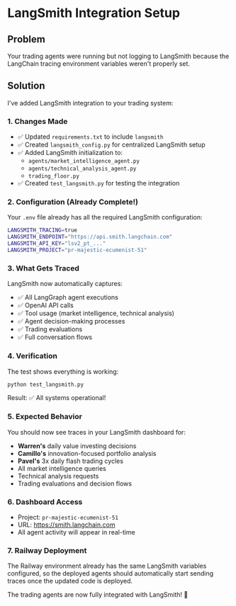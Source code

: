 # LangSmith Integration Setup

## Problem
Your trading agents were running but not logging to LangSmith because the LangChain tracing environment variables weren't properly set.

## Solution
I've added LangSmith integration to your trading system:

### 1. Changes Made
- ✅ Updated `requirements.txt` to include `langsmith`
- ✅ Created `langsmith_config.py` for centralized LangSmith setup
- ✅ Added LangSmith initialization to:
  - `agents/market_intelligence_agent.py`
  - `agents/technical_analysis_agent.py`
  - `trading_floor.py`
- ✅ Created `test_langsmith.py` for testing the integration

### 2. Configuration (Already Complete!)
Your `.env` file already has all the required LangSmith configuration:
```bash
LANGSMITH_TRACING=true
LANGSMITH_ENDPOINT="https://api.smith.langchain.com"
LANGSMITH_API_KEY="lsv2_pt_..."
LANGSMITH_PROJECT="pr-majestic-ecumenist-51"
```

### 3. What Gets Traced
LangSmith now automatically captures:
- ✅ All LangGraph agent executions
- ✅ OpenAI API calls
- ✅ Tool usage (market intelligence, technical analysis)
- ✅ Agent decision-making processes
- ✅ Trading evaluations
- ✅ Full conversation flows

### 4. Verification
The test shows everything is working:
```bash
python test_langsmith.py
```
Result: ✅ All systems operational!

### 5. Expected Behavior
You should now see traces in your LangSmith dashboard for:
- **Warren's** daily value investing decisions
- **Camillo's** innovation-focused portfolio analysis  
- **Pavel's** 3x daily flash trading cycles
- All market intelligence queries
- Technical analysis requests
- Trading evaluations and decision flows

### 6. Dashboard Access
- Project: `pr-majestic-ecumenist-51`
- URL: https://smith.langchain.com
- All agent activity will appear in real-time

### 7. Railway Deployment
The Railway environment already has the same LangSmith variables configured, so the deployed agents should automatically start sending traces once the updated code is deployed.

The trading agents are now fully integrated with LangSmith! 🎉